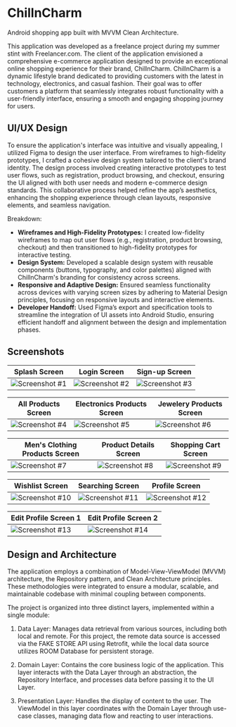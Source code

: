 
# ChillnCharm

Android shopping app built with MVVM Clean Architecture.

This application was developed as a freelance project during my summer stint with Freelancer.com.
The client of the application envisioned a comprehensive e-commerce application designed to provide an exceptional online shopping experience for their brand, ChillnCharm. ChillnCharm is a dynamic lifestyle brand dedicated to providing customers with the latest in technology, electronics, and casual fashion. Their goal was to offer customers a platform that seamlessly integrates robust functionality with a user-friendly interface, ensuring a smooth and engaging shopping journey for users.


## UI/UX Design

To ensure the application's interface was intuitive and visually appealing, I utilized Figma to design the user interface. From wireframes to high-fidelity prototypes, I crafted a cohesive design system tailored to the client's brand identity. The design process involved creating interactive prototypes to test user flows, such as registration, product browsing, and checkout, ensuring the UI aligned with both user needs and modern e-commerce design standards. This collaborative process helped refine the app’s aesthetics, enhancing the shopping experience through clean layouts, responsive elements, and seamless navigation.

Breakdown:

- **Wireframes and High-Fidelity Prototypes:** I created low-fidelity wireframes to map out user flows (e.g., registration, product browsing, checkout) and then transitioned to high-fidelity prototypes for interactive testing.
- **Design System:** Developed a scalable design system with reusable components (buttons, typography, and color palettes) aligned with ChillnCharm's branding for consistency across screens.
- **Responsive and Adaptive Design:** Ensured seamless functionality across devices with varying screen sizes by adhering to Material Design principles, focusing on responsive layouts and interactive elements.
- **Developer Handoff:** Used Figma’s export and specification tools to streamline the integration of UI assets into Android Studio, ensuring efficient handoff and alignment between the design and implementation phases.

## Screenshots
| Splash Screen       | Login Screen      | Sign-up Screen      |
|----------------|----------------|----------------|
|  ![Screenshot #1](https://github.com/user-attachments/assets/eb4232ef-7dfe-448d-bee8-e58d34d8816e) | ![Screenshot #2](https://github.com/user-attachments/assets/e3ec9189-d2ba-46c0-8474-44668839677c) | ![Screenshot #3](https://github.com/user-attachments/assets/854c9bad-c9c0-4c43-9efb-f886716aaf5e)




| All Products Screen      | Electronics Products Screen       | Jewelery Products Screen       |
|----------------|----------------|----------------|
| ![Screenshot #4](https://github.com/user-attachments/assets/26dbb1b9-1543-486f-a7e4-8d2078d661ac) | ![Screenshot #5](https://github.com/user-attachments/assets/db4bd37a-31ab-4c49-9415-4fc922e53fca) | ![Screenshot #6](https://github.com/user-attachments/assets/d803cb92-4421-4eb0-9354-d490a0fff4a1)








| Men's Clothing Products Screen       | Product Details Screen       | Shopping Cart Screen       |
|----------------|----------------|----------------|
| ![Screenshot #7](https://github.com/user-attachments/assets/ace84541-e9a8-4cb1-8d21-2d96c113e769) | ![Screenshot #8](https://github.com/user-attachments/assets/b8baa588-a200-4905-a554-cc6cd8537e12)| ![Screenshot #9](https://github.com/user-attachments/assets/4a3f966c-0e96-4277-80f4-02072843309f)











| Wishlist Screen       | Searching Screen       | Profile Screen       |
|----------------|----------------|----------------|
![Screenshot #10](https://github.com/user-attachments/assets/1f28f728-2d26-4aa9-8231-5685b4c080ca) | ![Screenshot #11](https://github.com/user-attachments/assets/166c2350-8b0a-4f3f-9990-c1d043b48967) |![Screenshot #12](https://github.com/user-attachments/assets/dd7734a9-f38d-457c-956b-42dc8f465064)











| Edit Profile Screen 1       | Edit Profile Screen 2       | 
|----------------|----------------|
| ![Screenshot #13](https://github.com/user-attachments/assets/22422b4b-130c-4209-add9-79a494fc3d4c) | ![Screenshot #14](https://github.com/user-attachments/assets/dbc323fa-f952-4ec4-969a-16f10b370e3d) 



## Design and Architecture

The application employs a combination of Model-View-ViewModel (MVVM) architecture, the Repository pattern, and Clean Architecture principles. These methodologies were integrated to ensure a modular, scalable, and maintainable codebase with minimal coupling between components.

The project is organized into three distinct layers, implemented within a single module:

1. Data Layer: Manages data retrieval from various sources, including both local and remote. For this project, the remote data source is accessed via the FAKE STORE API using Retrofit, while the local data source utilizes ROOM Database for persistent storage.

2. Domain Layer: Contains the core business logic of the application. This layer interacts with the Data Layer through an abstraction, the Repository Interface, and processes data before passing it to the UI Layer.

3. Presentation Layer: Handles the display of content to the user. The ViewModel in this layer coordinates with the Domain Layer through use-case classes, managing data flow and reacting to user interactions.



